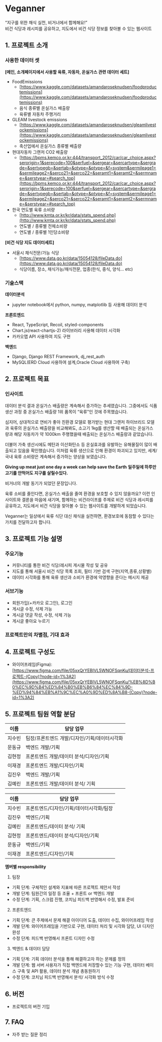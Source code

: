 # Veganner

“지구를 위한 채식 실천, 비거너에서 함께해요!”<br />
비건 식당과 레시피를 공유하고, 지도에서 비건 식당 정보를 찾아볼 수 있는 웹사이트

## 1. 프로젝트 소개

### 사용한 데이터 셋

**[메인, 소개페이지에서 사용할 육류, 자동차, 온실가스 관련 데이터 세트]**

- FoodEmissions
    - [https://www.kaggle.com/datasets/amandaroseknudsen/foodproductemissions](https://www.kaggle.com/datasets/amandaroseknudsen/foodproductemissions)
    - 음식 종류별 온실가스 배출량
    - 육류별 자동차 주행거리
- GLEAM livestock emissions
    - [https://www.kaggle.com/datasets/amandaroseknudsen/gleamlivestockemissions](https://www.kaggle.com/datasets/amandaroseknudsen/gleamlivestockemissions)
    - 축산업에서 온실가스 종류별 배출량
- 현대자동차 그랜저 CO2 배출량
    - [https://bpms.kemco.or.kr:444/transport_2012/car/car_choice.aspx?serorigin=1&serecode=100&serfuel=&sergear=&sercartype=&sergrade=&sertypegb=&sertab=&otype=&ptype=&f=system&sermileage1=&sermileage2=&serco21=&serco22=&seramt1=&seramt2=&sermname=&serstyear=#search_top](https://bpms.kemco.or.kr:444/transport_2012/car/car_choice.aspx?serorigin=1&serecode=100&serfuel=&sergear=&sercartype=&sergrade=&sertypegb=&sertab=&otype=&ptype=&f=system&sermileage1=&sermileage2=&serco21=&serco22=&seramt1=&seramt2=&sermname=&serstyear=#search_top)
- 한국 연도별 육류 소비량
    - [http://www.kmta.or.kr/kr/data/stats_spend.php](http://www.kmta.or.kr/kr/data/stats_spend.php)
    - 연도별 / 종류별 전체소비량
    - 연도별 / 종류별 1인당소비량

**[비건 식당 지도 데이터세트]**

- 서울시 채식전문/가능 식당
    - [https://www.data.go.kr/data/15054128/fileData.do](https://www.data.go.kr/data/15054128/fileData.do)
    - 식당이름, 장소, 채식가능/채식전문, 업종(한식, 중식, 양식… etc)

### 기술스택

**데이터분석**

- jupyter notebook에서 python, numpy, matplotlib 등 사용해 데이터 분석

**프론트엔드**

- React, TypeScript, Recoil, styled-components
- Chart.js(react-chartjs-2) 라이브러리 사용해 데이터 시각화
- 카카오맵 API 사용하여 지도 구현

**백엔드**

- Django, Django REST Framework, dj_rest_auth
- MySQL(ERD Cloud 사용하여 설계,Oracle Cloud 사용하여 구축)

## 2. 프로젝트 목표

### 인사이트

데이터 분석 결과 온실가스 배출량은 계속해서 증가하는 추세였습니다.
그중에서도 식품 생산 과정 중 온실가스 배출량 1위 품목이 “육류"인 것에 주목했습니다.

심지어, 상대적으로 연비가 좋아 친환경 모델로 평가받는 현대 그랜저 하이브리드 모델과 육류의 온실가스 배출량을 비교해봐도,
소고기 1kg를 생산할 때 배출되는 온실가스 량과 해당 자동차가 약 1000km 주행했을때 배출되는 온실가스 배출량과 같았습니다.

더불어 가축 생산시에도 메탄과 이산화탄소 등 온실효과를 유발하는 유해물질이 많이 배출되고 있음을 확인했습니다.
이처럼 육류 생산으로 인해 환경이 파괴되고 있지만, 세계/국내 육류 소비량은 계속해서 증가하는 양상을 보였습니다.

**Giving up meat just one day a week can help save the Earth**
**일주일에 하루만 고기를 안먹어도 지구를 살릴수있다.**

비거너의 개발 동기가 되었던 문장입니다. 

육류 소비를 줄인다면, 온실가스 배출을 줄여 환경을 보호할 수 있지 않을까요?
이런 인사이트와 결론을 마음에 새기며, 
함께하는 비건라이프를 주제로 비건 식당과 레시피를 공유하고, 지도에서 비건 식당을 찾아볼 수 있는 웹사이트를 개발하게 되었습니다.

Veganner는 일상에서 육류 식단 대신 채식을 실천하면, 환경보호에 동참할 수 있다는 가치를 전달하고자 합니다.

## 3. 프로젝트 기능 설명

### 주요기능

- 커뮤니티를 통한 비건 식당/레시피 게시물 작성 및 공유
- 지도를 통해 서울시 비건 식당 목록 조회, 필터 기반 검색 구현(지역,종류,상황별)
- 데이터 시각화를 통해 육류 생산과 소비가 환경에 악영향을 준다는 메시지 제공

### 서브기능

- 회원가입(+카카오 로그인), 로그인
- 게시글 수정, 삭제 가능
- 게시글 댓글 작성, 수정, 삭제 가능
- 게시글 좋아요 누르기

### 프로젝트만의 차별점, 기대 효과


## 4. 프로젝트 구성도

- 와이어프레임(Figma): [https://www.figma.com/file/05xxQrYEBIVL5WNOFSqnKu/데이터분석-프로젝트-(Copy)?node-id=1%3A2](https://www.figma.com/file/05xxQrYEBIVL5WNOFSqnKu/%EB%8D%B0%EC%9D%B4%ED%84%B0%EB%B6%84%EC%84%9D-%ED%94%84%EB%A1%9C%EC%A0%9D%ED%8A%B8-(Copy)?node-id=1%3A2)

## 5. 프로젝트 팀원 역할 분담

| 이름 | 담당 업무 |
| ------ | ------ |
| 지수빈 | 팀장/프론트엔드 개발/디자인/기획/데이터시각화 |
| 문동규 | 백엔드 개발/기획 |
| 김현정 | 프론트엔드 개발/데이터 분석/디자인/기획 |
| 이재경 | 프론트엔드 개발/디자인/기획 |
| 김진우 | 백엔드 개발/기획 |
| 김예린 | 프론트엔드 개발/데이터 분석/ 기획

| 이름 | 담당 업무 |
| --- | --- |
| 지수빈 | 프론트엔드/디자인/기획/데이터시각화/팀장 |
| 김진우 | 백엔드/기획 |
| 김예린 | 프론트엔드/데이터 분석/ 기획 |
| 김현정 | 프론트엔드/데이터 분석/디자인/기획 |
| 문동규 | 백엔드/기획 |
| 이재경 | 프론트엔드/디자인/기획 |

**멤버별 responsibility**

1. 팀장 

- 기획 단계: 구체적인 설계와 지표에 따른 프로젝트 제안서 작성
- 개발 단계: 팀원간의 일정 등 조율 + 프론트 or 백엔드 개발
- 수정 단계: 기획, 스크럼 진행, 코치님 피드백 반영해서 수정, 발표 준비

2. 프론트엔드 

- 기획 단계: 큰 주제에서 문제 해결 아이디어 도출, 데이터 수집, 와이어프레임 작성
- 개발 단계: 와이어프레임을 기반으로 구현, 데이터 처리 및 시각화 담당, UI 디자인 완성
- 수정 단계: 피드백 반영해서 프론트 디자인 수정

 3. 백엔드 & 데이터 담당

- 기획 단계: 기획 데이터 분석을 통해 해결하고자 하는 문제를 정의
- 개발 단계: 웹 서버 사용자가 직접 백엔드에 저장할수 있는 기능 구현, 데이터 베이스 구축 및 API 활용, 데이터 분석 개념 총동원하기
- 수정 단계: 코치님 피드백 반영해서 분석/ 시각화 방식 수정

## 6. 버전
  - 프로젝트의 버전 기입

## 7. FAQ
  - 자주 받는 질문 정리
